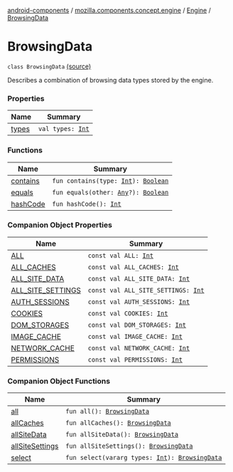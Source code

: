[android-components](../../../index.md) / [mozilla.components.concept.engine](../../index.md) / [Engine](../index.md) / [BrowsingData](./index.md)

# BrowsingData

`class BrowsingData` [(source)](https://github.com/mozilla-mobile/android-components/blob/master/components/concept/engine/src/main/java/mozilla/components/concept/engine/Engine.kt#L28)

Describes a combination of browsing data types stored by the engine.

### Properties

| Name | Summary |
|---|---|
| [types](types.md) | `val types: `[`Int`](https://kotlinlang.org/api/latest/jvm/stdlib/kotlin/-int/index.html) |

### Functions

| Name | Summary |
|---|---|
| [contains](contains.md) | `fun contains(type: `[`Int`](https://kotlinlang.org/api/latest/jvm/stdlib/kotlin/-int/index.html)`): `[`Boolean`](https://kotlinlang.org/api/latest/jvm/stdlib/kotlin/-boolean/index.html) |
| [equals](equals.md) | `fun equals(other: `[`Any`](https://kotlinlang.org/api/latest/jvm/stdlib/kotlin/-any/index.html)`?): `[`Boolean`](https://kotlinlang.org/api/latest/jvm/stdlib/kotlin/-boolean/index.html) |
| [hashCode](hash-code.md) | `fun hashCode(): `[`Int`](https://kotlinlang.org/api/latest/jvm/stdlib/kotlin/-int/index.html) |

### Companion Object Properties

| Name | Summary |
|---|---|
| [ALL](-a-l-l.md) | `const val ALL: `[`Int`](https://kotlinlang.org/api/latest/jvm/stdlib/kotlin/-int/index.html) |
| [ALL_CACHES](-a-l-l_-c-a-c-h-e-s.md) | `const val ALL_CACHES: `[`Int`](https://kotlinlang.org/api/latest/jvm/stdlib/kotlin/-int/index.html) |
| [ALL_SITE_DATA](-a-l-l_-s-i-t-e_-d-a-t-a.md) | `const val ALL_SITE_DATA: `[`Int`](https://kotlinlang.org/api/latest/jvm/stdlib/kotlin/-int/index.html) |
| [ALL_SITE_SETTINGS](-a-l-l_-s-i-t-e_-s-e-t-t-i-n-g-s.md) | `const val ALL_SITE_SETTINGS: `[`Int`](https://kotlinlang.org/api/latest/jvm/stdlib/kotlin/-int/index.html) |
| [AUTH_SESSIONS](-a-u-t-h_-s-e-s-s-i-o-n-s.md) | `const val AUTH_SESSIONS: `[`Int`](https://kotlinlang.org/api/latest/jvm/stdlib/kotlin/-int/index.html) |
| [COOKIES](-c-o-o-k-i-e-s.md) | `const val COOKIES: `[`Int`](https://kotlinlang.org/api/latest/jvm/stdlib/kotlin/-int/index.html) |
| [DOM_STORAGES](-d-o-m_-s-t-o-r-a-g-e-s.md) | `const val DOM_STORAGES: `[`Int`](https://kotlinlang.org/api/latest/jvm/stdlib/kotlin/-int/index.html) |
| [IMAGE_CACHE](-i-m-a-g-e_-c-a-c-h-e.md) | `const val IMAGE_CACHE: `[`Int`](https://kotlinlang.org/api/latest/jvm/stdlib/kotlin/-int/index.html) |
| [NETWORK_CACHE](-n-e-t-w-o-r-k_-c-a-c-h-e.md) | `const val NETWORK_CACHE: `[`Int`](https://kotlinlang.org/api/latest/jvm/stdlib/kotlin/-int/index.html) |
| [PERMISSIONS](-p-e-r-m-i-s-s-i-o-n-s.md) | `const val PERMISSIONS: `[`Int`](https://kotlinlang.org/api/latest/jvm/stdlib/kotlin/-int/index.html) |

### Companion Object Functions

| Name | Summary |
|---|---|
| [all](all.md) | `fun all(): `[`BrowsingData`](./index.md) |
| [allCaches](all-caches.md) | `fun allCaches(): `[`BrowsingData`](./index.md) |
| [allSiteData](all-site-data.md) | `fun allSiteData(): `[`BrowsingData`](./index.md) |
| [allSiteSettings](all-site-settings.md) | `fun allSiteSettings(): `[`BrowsingData`](./index.md) |
| [select](select.md) | `fun select(vararg types: `[`Int`](https://kotlinlang.org/api/latest/jvm/stdlib/kotlin/-int/index.html)`): `[`BrowsingData`](./index.md) |

